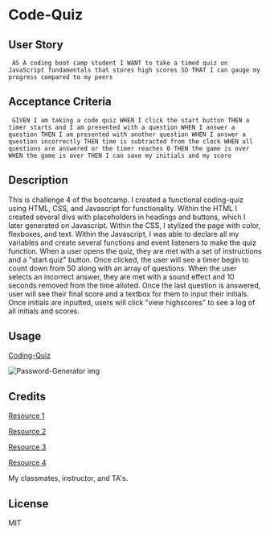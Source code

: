 # Code-Quiz

## User Story
``
AS A coding boot camp student
I WANT to take a timed quiz on JavaScript fundamentals that stores high scores
SO THAT I can gauge my progress compared to my peers``

## Acceptance Criteria
``
GIVEN I am taking a code quiz
WHEN I click the start button
THEN a timer starts and I am presented with a question
WHEN I answer a question
THEN I am presented with another question
WHEN I answer a question incorrectly
THEN time is subtracted from the clock
WHEN all questions are answered or the timer reaches 0
THEN the game is over
WHEN the game is over
THEN I can save my initials and my score``

## Description
 
This is challenge 4 of the bootcamp. I created a functional coding-quiz using HTML, CSS, and Javascript for functionality. Within the HTML I created several divs with placeholders in headings and buttons, which I later generated on Javascript. Within the CSS, I stylized the page with color, flexboxes, and text. Within the Javascript, I was able to declare all my variables and create several functions and event listeners to make the quiz function. When a user opens the quiz, they are met with a set of instructions and a "start quiz" button. Once clicked, the user will see a timer begin to count down from 50 along with an array of questions. When the user selects an incorrect answer, they are met with a sound effect and 10 seconds removed from the time alloted. Once the last question is answered, user will see their final score and a textbox for them to input their initials. Once initials are inputted, users will click "view highscores" to see a log of all initials and scores.

## Usage
[Coding-Quiz](https://ashleyg5.github.io/Password-Generator/)
 
![Password-Generator img](https://user-images.githubusercontent.com/118938942/228973078-52c78ee7-b379-410d-8b84-bac29bffe920.png)


## Credits

[Resource 1](https://stackoverflow.com/questions/63591128/how-to-separate-local-storage-values-and-display-them-in-vertical-order-in-html)

[Resource 2](https://www.w3schools.com/js/js_if_else.asp)

[Resource 3](https://stackoverflow.com/questions/39927476/how-to-insert-text-from-local-storage-into-a-paragraph-in-html)

[Resource 4](https://smallbusiness.chron.com/javascript-coding-countdown-10-0-38860.html)

My classmates, instructor, and TA's.

## License

MIT
